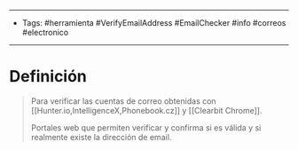 --------------------
- Tags: #herramienta #VerifyEmailAddress #EmailChecker #info #correos #electronico
-----------------------------
# Definición

> Para verificar las cuentas de correo obtenidas con [[Hunter.io,IntelligenceX,Phonebook.cz]] y [[Clearbit Chrome]]. 
> 
>  Portales web que permiten verificar y confirma si es válida y si realmente existe la dirección de email.
